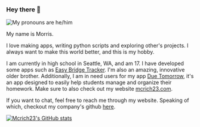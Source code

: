 ### Hey there 👋
<p>
  <img src="https://shields.io/badge/pronouns-he/him-blue" alt="My pronouns are he/him"/>

My name is Morris.

I love making apps, writing python scripts and exploring other's projects. I always want to make this world better, and this is my hobby.
  
I am currently in high school in Seattle, WA, and am 17. I have developed some apps such as [Easy Bridge Tracker](https://mcrich23.com/easy-bridge-tracker). I'm also an amazing, innovative older brother. Additionally, I am in need users for my app [Due Tomorrow](https://mcrich23.com/due-tomorrow), it's an app designed to easily help students manage and organize their homework. Make sure to also check out my website [mcrich23.com](https://mcrich23.com).
  
If you want to chat, feel free to reach me through my website. Speaking of which, checkout my company's github [here](https://github.com/mcrich-llc).
<p>

[![Mcrich23's GitHub stats](https://github-readme-stats.vercel.app/api?username=mcrich23)](https://github.com/anuraghazra/github-readme-stats)
